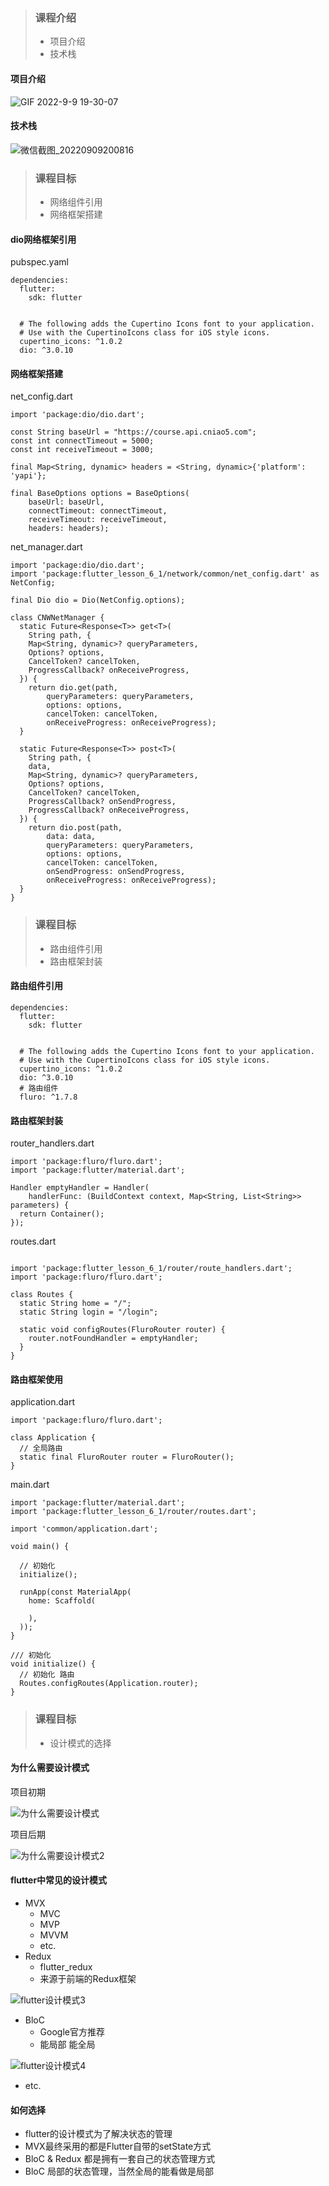 > ### 课程介绍
> - 项目介绍
> - 技术栈

#### 项目介绍

![GIF 2022-9-9 19-30-07](https://note.youdao.com/yws/public/resource/2ea329b245e6b0bcf45dea3108ff09b0/5F1005D156D44E36888736F50D1B99CB?ynotemdtimestamp=1662725454174)

#### 技术栈

![微信截图_20220909200816](https://note.youdao.com/yws/public/resource/2ea329b245e6b0bcf45dea3108ff09b0/98AD0F6F7DB44F4E9153644DD8B00E51?ynotemdtimestamp=1662725454174)    


> ### 课程目标
> - 网络组件引用
> - 网络框架搭建

#### dio网络框架引用

pubspec.yaml


```
dependencies:
  flutter:
    sdk: flutter


  # The following adds the Cupertino Icons font to your application.
  # Use with the CupertinoIcons class for iOS style icons.
  cupertino_icons: ^1.0.2
  dio: ^3.0.10
```


#### 网络框架搭建

net_config.dart


```
import 'package:dio/dio.dart';

const String baseUrl = "https://course.api.cniao5.com";
const int connectTimeout = 5000;
const int receiveTimeout = 3000;

final Map<String, dynamic> headers = <String, dynamic>{'platform': 'yapi'};

final BaseOptions options = BaseOptions(
    baseUrl: baseUrl,
    connectTimeout: connectTimeout,
    receiveTimeout: receiveTimeout,
    headers: headers);

```

net_manager.dart


```
import 'package:dio/dio.dart';
import 'package:flutter_lesson_6_1/network/common/net_config.dart' as NetConfig;

final Dio dio = Dio(NetConfig.options);

class CNWNetManager {
  static Future<Response<T>> get<T>(
    String path, {
    Map<String, dynamic>? queryParameters,
    Options? options,
    CancelToken? cancelToken,
    ProgressCallback? onReceiveProgress,
  }) {
    return dio.get(path,
        queryParameters: queryParameters,
        options: options,
        cancelToken: cancelToken,
        onReceiveProgress: onReceiveProgress);
  }

  static Future<Response<T>> post<T>(
    String path, {
    data,
    Map<String, dynamic>? queryParameters,
    Options? options,
    CancelToken? cancelToken,
    ProgressCallback? onSendProgress,
    ProgressCallback? onReceiveProgress,
  }) {
    return dio.post(path,
        data: data,
        queryParameters: queryParameters,
        options: options,
        cancelToken: cancelToken,
        onSendProgress: onSendProgress,
        onReceiveProgress: onReceiveProgress);
  }
}

```

> ### 课程目标
> - 路由组件引用
> - 路由框架封装

#### 路由组件引用


```
dependencies:
  flutter:
    sdk: flutter


  # The following adds the Cupertino Icons font to your application.
  # Use with the CupertinoIcons class for iOS style icons.
  cupertino_icons: ^1.0.2
  dio: ^3.0.10
  # 路由组件
  fluro: ^1.7.8
```


#### 路由框架封装

router_handlers.dart


```
import 'package:fluro/fluro.dart';
import 'package:flutter/material.dart';

Handler emptyHandler = Handler(
    handlerFunc: (BuildContext context, Map<String, List<String>> parameters) {
  return Container();
});
```

routes.dart


```

import 'package:flutter_lesson_6_1/router/route_handlers.dart';
import 'package:fluro/fluro.dart';

class Routes {
  static String home = "/";
  static String login = "/login";

  static void configRoutes(FluroRouter router) {
    router.notFoundHandler = emptyHandler;
  }
}
```



#### 路由框架使用

application.dart


```
import 'package:fluro/fluro.dart';

class Application {
  // 全局路由
  static final FluroRouter router = FluroRouter();
}
```

main.dart


```
import 'package:flutter/material.dart';
import 'package:flutter_lesson_6_1/router/routes.dart';

import 'common/application.dart';

void main() {

  // 初始化
  initialize();

  runApp(const MaterialApp(
    home: Scaffold(
      
    ),
  ));
}

/// 初始化
void initialize() {
  // 初始化 路由
  Routes.configRoutes(Application.router);
}
```

> ### 课程目标
> - 设计模式的选择

#### 为什么需要设计模式

项目初期

![为什么需要设计模式](https://note.youdao.com/yws/public/resource/ba41d106aee84f0626d0874f7d04ca0a/7973ABFB69174D74892F7F572A9D2CEE?ynotemdtimestamp=1662741817152)

项目后期

![为什么需要设计模式2](https://note.youdao.com/yws/public/resource/ba41d106aee84f0626d0874f7d04ca0a/86F5A44312FE47268748BED9F78A774C?ynotemdtimestamp=1662741817152)

#### flutter中常见的设计模式

- MVX
    - MVC
    - MVP
    - MVVM
    - etc.
- Redux
    - flutter_redux
    - 来源于前端的Redux框架

![flutter设计模式3](https://note.youdao.com/yws/public/resource/ba41d106aee84f0626d0874f7d04ca0a/C1E496B1CA3445C489C16F5434ED86B1?ynotemdtimestamp=1662741817152)

- BloC
    - Google官方推荐
    - 能局部 能全局

![flutter设计模式4](https://note.youdao.com/yws/public/resource/ba41d106aee84f0626d0874f7d04ca0a/D43CE4826E4145BD89934B530B0D0584?ynotemdtimestamp=1662741817152)

- etc.



#### 如何选择

- flutter的设计模式为了解决状态的管理
- MVX最终采用的都是Flutter自带的setState方式
- BloC & Redux 都是拥有一套自己的状态管理方式
- BloC 局部的状态管理，当然全局的能看做是局部

